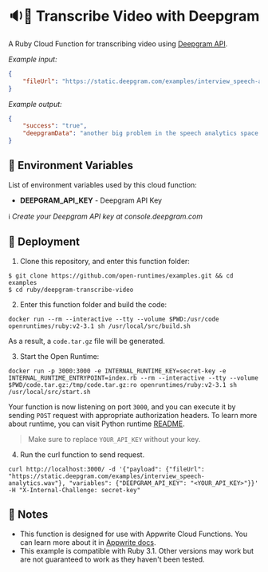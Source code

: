 # 🔉📃 Transcribe Video with Deepgram

A Ruby Cloud Function for transcribing video using [Deepgram API](https://deepgram.com/).

_Example input:_

```json
{
    "fileUrl": "https://static.deepgram.com/examples/interview_speech-analytics.wav"
}
```

_Example output:_


```json
{
    "success": "true",
    "deepgramData": "another big problem in the speech analytics space. When customers first bring the software on. Is that they they are blown away by the fact that an engine can monitor hundreds of Kpis. Right? Everything from my..."
}
```

## 📝 Environment Variables

List of environment variables used by this cloud function:

- **DEEPGRAM_API_KEY** - Deepgram API Key

ℹ️ _Create your Deepgram API key at console.deepgram.com_

## 🚀 Deployment

1. Clone this repository, and enter this function folder:

```
$ git clone https://github.com/open-runtimes/examples.git && cd examples
$ cd ruby/deepgram-transcribe-video
```

2. Enter this function folder and build the code:
```
docker run --rm --interactive --tty --volume $PWD:/usr/code openruntimes/ruby:v2-3.1 sh /usr/local/src/build.sh
```
As a result, a `code.tar.gz` file will be generated.

3. Start the Open Runtime:
```
docker run -p 3000:3000 -e INTERNAL_RUNTIME_KEY=secret-key -e INTERNAL_RUNTIME_ENTRYPOINT=index.rb --rm --interactive --tty --volume $PWD/code.tar.gz:/tmp/code.tar.gz:ro openruntimes/ruby:v2-3.1 sh /usr/local/src/start.sh
```



Your function is now listening on port `3000`, and you can execute it by sending `POST` request with appropriate authorization headers. To learn more about runtime, you can visit Python runtime [README](https://github.com/open-runtimes/open-runtimes/tree/main/runtimes/ruby-3.1).

> Make sure to replace `YOUR_API_KEY` without your key.

4. Run the curl function to send request.
```
curl http://localhost:3000/ -d '{"payload": {"fileUrl": "https://static.deepgram.com/examples/interview_speech-analytics.wav"}, "variables": {"DEEPGRAM_API_KEY": "<YOUR_API_KEY>"}}' -H "X-Internal-Challenge: secret-key"
```



## 📝 Notes
 - This function is designed for use with Appwrite Cloud Functions. You can learn more about it in [Appwrite docs](https://appwrite.io/docs/functions).
 - This example is compatible with Ruby 3.1. Other versions may work but are not guaranteed to work as they haven't been tested.

